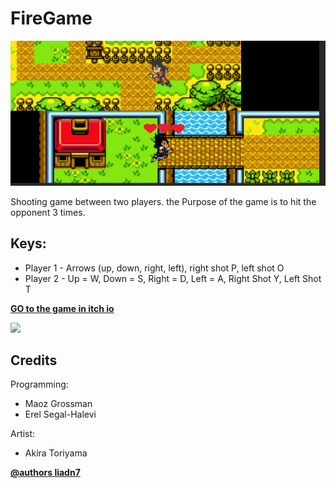 # FireGame

![](https://github.com/LIADN7/FireGame/blob/main/Assets/img/PlayerToCreate/aaaa.png)

Shooting game between two players.
the Purpose of the game is to hit the opponent 3 times.

## Keys:
* Player 1 - Arrows (up, down, right, left), right shot P, left shot O
* Player 2 - Up = W, Down = S, Right = D, Left = A, Right Shot Y, Left Shot T

**[GO to the game in itch io](https://liadn7.itch.io/dragon-ball-fire)**

![](https://github.com/LIADN7/FireGame/blob/main/Assets/img/PlayerToCreate/ezgif-2-b6f07d36c96a.gif)

## Credits

Programming:
* Maoz Grossman
* Erel Segal-Halevi

Artist:
* Akira Toriyama



**[@authors liadn7](https://github.com/liadn7)**
